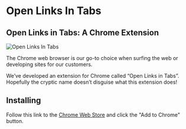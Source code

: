 Open Links In Tabs
==================
## Open Links in Tabs: A Chrome Extension

![Open Links In Tabs](open-links-in-tabs-300x187.png)

The Chrome web browser is our go-to choice when surfing the web or developing sites for our customers.

We’ve developed an extension for Chrome called “Open Links in Tabs”.  Hopefully the cryptic name doesn’t disguise what this extension does!

## Installing
Follow this link to the [Chrome Web Store](https://chrome.google.com/webstore/detail/open-links-in-tabs/jlgojbammkhdbbohlihccohgbaccgpbm) and click the "Add to Chrome" button.


